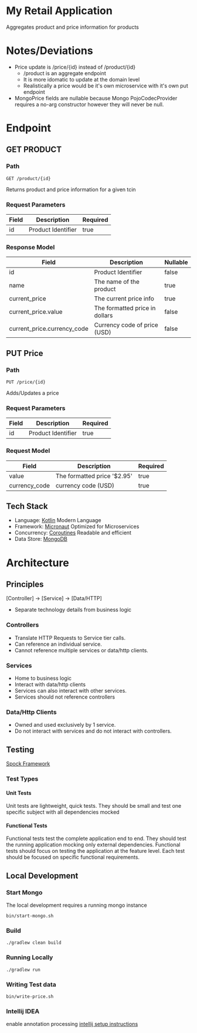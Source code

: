 # My Retail Application
Aggregates product and price information for products

# Notes/Deviations
* Price update is /price/{id} instead of /product/{id} 
    * /product is an aggregate endpoint
    * It is more idomatic to update at the domain level
    * Realistically a price would be it's own microservice with it's own put endpoint
* MongoPrice fields are nullable because Mongo PojoCodecProvider requires a no-arg constructor
however they will never be null.  

# Endpoint

## GET PRODUCT
### Path
```$xslt
GET /product/{id}
```

Returns product and price information for a given tcin

### Request Parameters
| Field | Description                    | Required |
| ------|--------------------------------|----------|
| id    | Product Identifier             | true     |

### Response Model
| Field                       | Description                    | Nullable |
| ----------------------------|--------------------------------|----------|
| id                          | Product Identifier             | false    |
| name                        | The name of the product        | true     |
| current_price               | The current price info         | true     |
| current_price.value         | The formatted price in dollars | false    |
| current_price.currency_code | Currency code of price (USD)   | false    |

## PUT Price
### Path
```$xslt
PUT /price/{id}
```

Adds/Updates a price

### Request Parameters
| Field | Description                    | Required |
| ------|--------------------------------|----------|
| id    | Product Identifier             | true     |

### Request Model
| Field            | Description                    | Required |
| -----------------|--------------------------------|----------|
| value            | The formatted price '$2.95'    | true     |
| currency_code    | currency code (USD)            | true     |

## Tech Stack
* Language: [Kotlin](https://kotlinlang.org/) Modern Language
* Framework: [Micronaut](https://micronaut.io/) Optimized for Microservices
* Concurrency: [Coroutines](https://kotlinlang.org/docs/reference/coroutines-overview.html) Readable and efficient
* Data Store: [MongoDB](https://www.mongodb.com/) 

# Architecture
## Principles
[Controller] -> [Service] -> [Data/HTTP]
* Separate technology details from business logic
### Controllers
* Translate HTTP Requests to Service tier calls. 
* Can reference an individual service. 
* Cannot reference multiple services or data/http clients.
### Services
* Home to business logic
* Interact with data/http clients
* Services can also interact with other services. 
* Services should not reference controllers
### Data/Http Clients
* Owned and used exclusively by 1 service.
* Do not interact with services and do not interact with controllers.


## Testing
[Spock Framework](http://spockframework.org/)

### Test Types
#### Unit Tests

Unit tests are lightweight, quick tests. 
They should be small and test one specific subject with all dependencies mocked
   
#### Functional Tests

Functional tests test the complete application end to end.
They should test the running application mocking only external dependencies.
Functional tests should focus on testing the application at the feature level.
Each test should be focused on specific functional requirements.

## Local Development

### Start Mongo
The local development requires a running mongo instance
```$sh
bin/start-mongo.sh
```

### Build
```$sh
./gradlew clean build
```

### Running Locally
```$sh
./gradlew run
```

### Writing Test data
```$sh
bin/write-price.sh
```

### Intellij IDEA
enable annotation processing [intellij setup instructions](https://guides.micronaut.io/creating-your-first-micronaut-app-kotlin/guide/index.html)